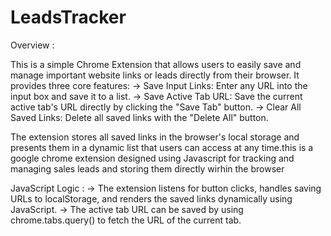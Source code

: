 # LeadsTracker

Overview :

This is a simple Chrome Extension that allows users to easily save and manage important website links or leads directly from their browser. It provides three core features:
-> Save Input Links: Enter any URL into the input box and save it to a list.
-> Save Active Tab URL: Save the current active tab's URL directly by clicking the "Save Tab" button.
-> Clear All Saved Links: Delete all saved links with the "Delete All" button.

The extension stores all saved links in the browser's local storage and presents them in a dynamic list that users can access at any time.this is a google chrome extension designed using Javascript for tracking and managing sales leads and storing them directly wirhin the browser

JavaScript Logic :
-> The extension listens for button clicks, handles saving URLs to localStorage, and renders the saved links dynamically using JavaScript.
-> The active tab URL can be saved by using chrome.tabs.query() to fetch the URL of the current tab.
